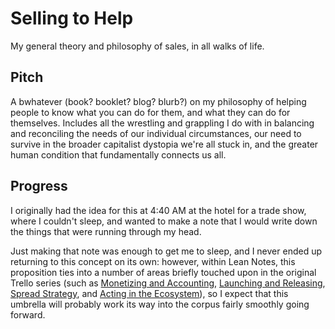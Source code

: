 # Selling to Help

My general theory and philosophy of sales, in all walks of life.

## Pitch

A bwhatever (book? booklet? blog? blurb?) on my philosophy of helping people to know what you can do for them, and what they can do for themselves. Includes all the wrestling and grappling I do with in balancing and reconciling the needs of our individual circumstances, our need to survive in the broader capitalist dystopia we're all stuck in, and the greater human condition that fundamentally connects us all.

## Progress

I originally had the idea for this at 4:40 AM at the hotel for a trade show, where I couldn't sleep, and wanted to make a note that I would write down the things that were running through my head.

Just making that note was enough to get me to sleep, and I never ended up returning to this concept on its own: however, within Lean Notes, this proposition ties into a number of areas briefly touched upon in the original Trello series (such as [Monetizing and Accounting][], [Launching and Releasing][], [Spread Strategy][], and [Acting in the Ecosystem][]), so I expect that this umbrella will probably work its way into the corpus fairly smoothly going forward.

[Monetizing and Accounting]: cpqbk-avea2-ab8fg-m2m7b-c28pj
[Launching and Releasing]: xh42v-xpfvp-mwbmm-9nc1x-fyymw
[Spread Strategy]: hr982-k23qx-45bxs-41pb0-0e7c0
[Acting in the Ecosystem]: 54d3c-25ny6-h782r-bt41t-hs7qk

